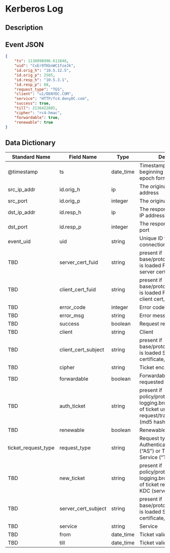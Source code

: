 # Kerberos Log

## Description

## Event JSON

```json
{
    "ts": 1138098996.611848,
    "uid": "CxEr9TKbnWC1fzeJk",
    "id.orig_h": "10.5.12.5",
    "id.orig_p": 2565,
    "id.resp_h": "10.5.3.1",
    "id.resp_p": 88,
    "request_type": "TGS",
    "client": "u1/DENYDC.COM",
    "service": "HTTP/fc4.denyDC.com",
    "success": true,
    "till": 2136422885,
    "cipher": "rc4-hmac",
    "forwardable": true,
    "renewable": true
}
```

## Data Dictionary

|	        Standard Name       	|            Field Name             |       	    Type            	|   	    Description          	|	     Sample Value           	|
|	-------------------------------	|	-------------------------------	|	-------------------------------	|	-------------------------------	|	-------------------------------	|
|     @timestamp     |     ts               |     date_time     |        Timestamp of the beginning of the event in epoch format     |     `1300475167.096535`  |
|     src_ip_addr     |     id.orig_h     |     ip     |     The originating/source IP address     |     `10.1.1.1`     |
|     src_port     |     id.orig_p          |     integer     |       The originating/source port        |     `37682`     |
|     dst_ip_addr     |     id.resp_h     |     ip     |     The responding/destination IP address     |     `10.2.2.2`     |
|     dst_port     |     id.resp_p          |     integer     |       The responding/destination port        |     `88`     |
|     event_uid     |     uid     |     string     |     Unique ID for the connection.     |     `CHhAvVGS1DHFjwGM9`     |
|     TBD     |     server_cert_fuid     |     string     |     present if base/protocols/krb/files.bro is loaded File unique ID of server cert, if any |     ``     |
|     TBD     |     client_cert_fuid     |     string     |     present if base/protocols/krb/files.bro is loaded File unique ID of client cert, if any |     ``     |
|     TBD     |     error_code     |     integer     |     Error code  |   ``  |
|     TBD     |     error_msg     |     string     |     Error message| `KDC_ERR_C_PRINCIPAL_UNKNOWN`   |
|     TBD     |     success     |     boolean     |     Request result  |   ``  |
|     TBD     |     client     |     string     |     Client    |   `mycomputer-432aa2$/YOURDOMAIN.CORP.LOCAL`  |
|     TBD     |     client_cert_subject     |     string     |          present if base/protocols/krb/files.bro is loaded Subject of client certificate, if any |     ``     |
|     TBD     |     cipher     |     string     |     Ticket encryption type    |   `aes256-cts-hmac-sha1-96`    |
|     TBD     |     forwardable     |     boolean     |     Forwardable ticket requested    |   ``  |
|     TBD     |     auth_ticket     |     string     |          present if policy/protocols/krb/ticket-logging.bro is loaded Hash of ticket used to authorize request/transaction (client) (md5 hash) |     ``     |
|     TBD     |     renewable     |     boolean     |     Renewable ticket requested  |   ``  |
|     ticket_request_type     |     request_type     |     string     |     Request type - Authentication Service (“AS”) or Ticket Granting Service (“TGS”) |   `AS`    |
|     TBD     |     new_ticket     |     string     |          present if policy/protocols/krb/ticket-logging.bro is loaded Hash of ticket returned by the KDC (server) |     ``     |
|     TBD     |     server_cert_subject     |     string     |          present if base/protocols/krb/files.bro is loaded Subject of server certificate, if any |     ``     |
|     TBD     |     service     |     string     |     Service  | `MSSQLSvc/somecomputernam.YOURDOMAIN.CORP.LOCAL:1433` |
|     TBD     |     from    |   date_time   |   Ticket valid from   |   `June 11th 2018, 01:23:23.000`   |
|     TBD     |     till    |   date_time   |   Ticket valid till   |   `September 13th 2037, 02:48:05.000` |
